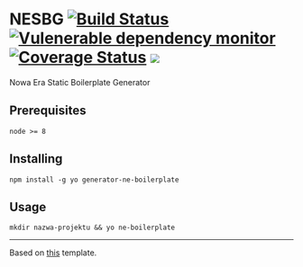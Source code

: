 # NESBG [![Build Status](https://travis-ci.org/zniszcz/generator-ne-boilerplate.svg?branch=master)](https://travis-ci.org/zniszcz/generator-ne-boilerplate) [![Vulenerable dependency monitor](https://david-dm.org/zniszcz/generator-ne-boilerplate.svg)](https://david-dm.org/zniszcz/generator-ne-boilerplate) [![Coverage Status](https://coveralls.io/repos/github/zniszcz/generator-ne-boilerplate/badge.svg?branch=master)](https://coveralls.io/github/zniszcz/generator-ne-boilerplate?branch=master) [![](https://img.shields.io/npm/v/generator-ne-boilerplate.svg?style=flat)](https://www.npmjs.com/package/generator-ne-boilerplate)

Nowa Era Static Boilerplate Generator

## Prerequisites

```
node >= 8
```

## Installing

```
npm install -g yo generator-ne-boilerplate
```

## Usage

```
mkdir nazwa-projektu && yo ne-boilerplate
```

---

Based on [this](https://github.com/marcinmaciejewski/generator-ne-vue-app-static) template.
